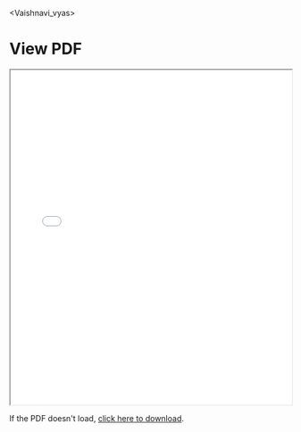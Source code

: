 <Vaishnavi_vyas>
<html lang="en">
<head>
    <meta charset="UTF-8">
    <meta name="viewport" content="width=device-width, initial-scale=1.0">
    <title>PDF Viewer</title>
</head>
<body>
    <h1>View PDF</h1>
    <!-- Embed PDF in an iframe -->
    <iframe src="Doc_CV_2.pdf" width="100%" height="600px"></iframe>
    <!-- Alternative: Provide a direct download link -->
    <p>If the PDF doesn't load, <a href="Doc_CV_2.pdf" download>click here to download</a>.</p>
</body>
</html>
